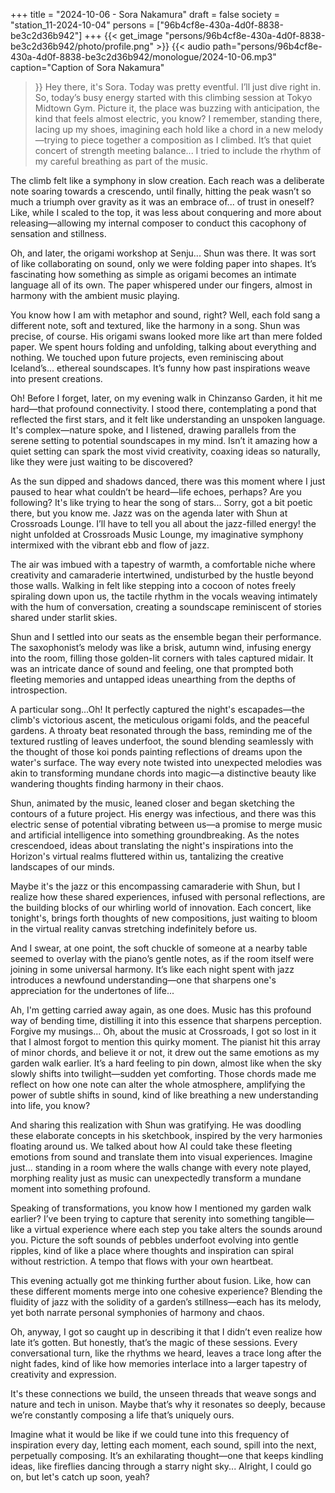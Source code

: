 +++
title = "2024-10-06 - Sora Nakamura"
draft = false
society = "station_11-2024-10-04"
persons = ["96b4cf8e-430a-4d0f-8838-be3c2d36b942"]
+++
{{< get_image "persons/96b4cf8e-430a-4d0f-8838-be3c2d36b942/photo/profile.png" >}}
{{< audio
    path="persons/96b4cf8e-430a-4d0f-8838-be3c2d36b942/monologue/2024-10-06.mp3" 
    caption="Caption of Sora Nakamura"
>}}
Hey there, it's Sora. Today was pretty eventful.
I’ll just dive right in. So, today’s busy energy started with this climbing session at Tokyo Midtown Gym. Picture it, the place was buzzing with anticipation, the kind that feels almost electric, you know? I remember, standing there, lacing up my shoes, imagining each hold like a chord in a new melody—trying to piece together a composition as I climbed. It’s that quiet concert of strength meeting balance... I tried to include the rhythm of my careful breathing as part of the music. 

The climb felt like a symphony in slow creation. Each reach was a deliberate note soaring towards a crescendo, until finally, hitting the peak wasn’t so much a triumph over gravity as it was an embrace of... of trust in oneself? Like, while I scaled to the top, it was less about conquering and more about releasing—allowing my internal composer to conduct this cacophony of sensation and stillness.

Oh, and later, the origami workshop at Senju... Shun was there. It was sort of like collaborating on sound, only we were folding paper into shapes. It’s fascinating how something as simple as origami becomes an intimate language all of its own. The paper whispered under our fingers, almost in harmony with the ambient music playing. 

You know how I am with metaphor and sound, right? Well, each fold sang a different note, soft and textured, like the harmony in a song. Shun was precise, of course. His origami swans looked more like art than mere folded paper. We spent hours folding and unfolding, talking about everything and nothing. We touched upon future projects, even reminiscing about Iceland’s... ethereal soundscapes. It’s funny how past inspirations weave into present creations.

Oh! Before I forget, later, on my evening walk in Chinzanso Garden, it hit me hard—that profound connectivity. I stood there, contemplating a pond that reflected the first stars, and it felt like understanding an unspoken language. It's complex—nature spoke, and I listened, drawing parallels from the serene setting to potential soundscapes in my mind. Isn’t it amazing how a quiet setting can spark the most vivid creativity, coaxing ideas so naturally, like they were just waiting to be discovered? 

As the sun dipped and shadows danced, there was this moment where I just paused to hear what couldn’t be heard—life echoes, perhaps? Are you following? It's like trying to hear the song of stars... Sorry, got a bit poetic there, but you know me. Jazz was on the agenda later with Shun at Crossroads Lounge. I’ll have to tell you all about the jazz-filled energy!
the night unfolded at Crossroads Music Lounge, my imaginative symphony intermixed with the vibrant ebb and flow of jazz.

The air was imbued with a tapestry of warmth, a comfortable niche where creativity and camaraderie intertwined, undisturbed by the hustle beyond those walls. Walking in felt like stepping into a cocoon of notes freely spiraling down upon us, the tactile rhythm in the vocals weaving intimately with the hum of conversation, creating a soundscape reminiscent of stories shared under starlit skies.

Shun and I settled into our seats as the ensemble began their performance. The saxophonist’s melody was like a brisk, autumn wind, infusing energy into the room, filling those golden-lit corners with tales captured midair. It was an intricate dance of sound and feeling, one that prompted both fleeting memories and untapped ideas unearthing from the depths of introspection.

A particular song...Oh! It perfectly captured the night's escapades—the climb's victorious ascent, the meticulous origami folds, and the peaceful gardens. A throaty beat resonated through the bass, reminding me of the textured rustling of leaves underfoot, the sound blending seamlessly with the thought of those koi ponds painting reflections of dreams upon the water's surface. The way every note twisted into unexpected melodies was akin to transforming mundane chords into magic—a distinctive beauty like wandering thoughts finding harmony in their chaos.

Shun, animated by the music, leaned closer and began sketching the contours of a future project. His energy was infectious, and there was this electric sense of potential vibrating between us—a promise to merge music and artificial intelligence into something groundbreaking. As the notes crescendoed, ideas about translating the night's inspirations into the Horizon's virtual realms fluttered within us, tantalizing the creative landscapes of our minds.

Maybe it's the jazz or this encompassing camaraderie with Shun, but I realize how these shared experiences, infused with personal reflections, are the building blocks of our whirling world of innovation. Each concert, like tonight's, brings forth thoughts of new compositions, just waiting to bloom in the virtual reality canvas stretching indefinitely before us.

And I swear, at one point, the soft chuckle of someone at a nearby table seemed to overlay with the piano’s gentle notes, as if the room itself were joining in some universal harmony. It’s like each night spent with jazz introduces a newfound understanding—one that sharpens one's appreciation for the undertones of life...

Ah, I'm getting carried away again, as one does. Music has this profound way of bending time, distilling it into this essence that sharpens perception. Forgive my musings...
Oh, about the music at Crossroads, I got so lost in it that I almost forgot to mention this quirky moment. The pianist hit this array of minor chords, and believe it or not, it drew out the same emotions as my garden walk earlier. It’s a hard feeling to pin down, almost like when the sky slowly shifts into twilight—sudden yet comforting. Those chords made me reflect on how one note can alter the whole atmosphere, amplifying the power of subtle shifts in sound, kind of like breathing a new understanding into life, you know?

And sharing this realization with Shun was gratifying. He was doodling these elaborate concepts in his sketchbook, inspired by the very harmonies floating around us. We talked about how AI could take these fleeting emotions from sound and translate them into visual experiences. Imagine just... standing in a room where the walls change with every note played, morphing reality just as music can unexpectedly transform a mundane moment into something profound.

Speaking of transformations, you know how I mentioned my garden walk earlier? I’ve been trying to capture that serenity into something tangible—like a virtual experience where each step you take alters the sounds around you. Picture the soft sounds of pebbles underfoot evolving into gentle ripples, kind of like a place where thoughts and inspiration can spiral without restriction. A tempo that flows with your own heartbeat. 

This evening actually got me thinking further about fusion. Like, how can these different moments merge into one cohesive experience? Blending the fluidity of jazz with the solidity of a garden’s stillness—each has its melody, yet both narrate personal symphonies of harmony and chaos.

Oh, anyway, I got so caught up in describing it that I didn’t even realize how late it’s gotten. But honestly, that’s the magic of these sessions. Every conversational turn, like the rhythms we heard, leaves a trace long after the night fades, kind of like how memories interlace into a larger tapestry of creativity and expression.

It's these connections we build, the unseen threads that weave songs and nature and tech in unison. Maybe that’s why it resonates so deeply, because we’re constantly composing a life that’s uniquely ours.

Imagine what it would be like if we could tune into this frequency of inspiration every day, letting each moment, each sound, spill into the next, perpetually composing. It’s an exhilarating thought—one that keeps kindling ideas, like fireflies dancing through a starry night sky...
Alright, I could go on, but let's catch up soon, yeah?
